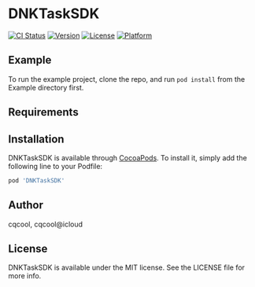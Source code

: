 # DNKTaskSDK

[![CI Status](https://img.shields.io/travis/cqcool/DNKTaskSDK.svg?style=flat)](https://travis-ci.org/cqcool/DNKTaskSDK)
[![Version](https://img.shields.io/cocoapods/v/DNKTaskSDK.svg?style=flat)](https://cocoapods.org/pods/DNKTaskSDK)
[![License](https://img.shields.io/cocoapods/l/DNKTaskSDK.svg?style=flat)](https://cocoapods.org/pods/DNKTaskSDK)
[![Platform](https://img.shields.io/cocoapods/p/DNKTaskSDK.svg?style=flat)](https://cocoapods.org/pods/DNKTaskSDK)

## Example

To run the example project, clone the repo, and run `pod install` from the Example directory first.

## Requirements

## Installation

DNKTaskSDK is available through [CocoaPods](https://cocoapods.org). To install
it, simply add the following line to your Podfile:

```ruby
pod 'DNKTaskSDK'
```

## Author

cqcool, cqcool@icloud

## License

DNKTaskSDK is available under the MIT license. See the LICENSE file for more info.
